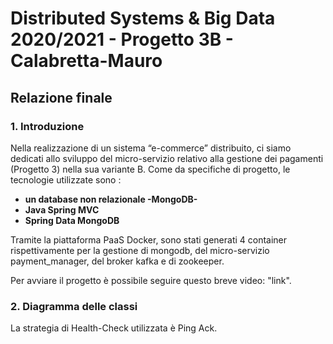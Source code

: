 # Distributed Systems & Big Data 2020/2021 - Progetto 3B - Calabretta-Mauro 

## Relazione finale

### 1. Introduzione
Nella realizzazione di un sistema “e-commerce” distribuito, ci siamo dedicati allo sviluppo del micro-servizio relativo alla gestione dei pagamenti (Progetto 3) nella sua variante B. 
Come da specifiche di progetto, le tecnologie utilizzate sono : 
- **un database non relazionale -MongoDB-** 
- **Java Spring MVC**
- **Spring Data MongoDB**

Tramite la piattaforma PaaS Docker, sono stati generati 4 container rispettivamente per la gestione di mongodb, del micro-servizio payment_manager, del broker kafka e di zookeeper.

Per avviare il progetto è possibile seguire questo breve video: "link".

### 2. Diagramma delle classi

La strategia di Health-Check utilizzata è Ping Ack.



